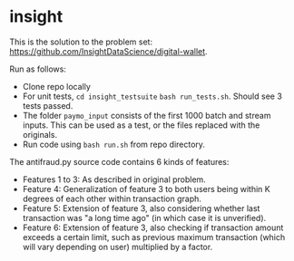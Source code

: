 # insight

This is the solution to the problem set: https://github.com/InsightDataScience/digital-wallet.

Run as follows:
- Clone repo locally
- For unit tests, `cd insight_testsuite` `bash run_tests.sh`. Should see 3 tests passed.
- The folder `paymo_input` consists of the first 1000 batch and stream inputs. This can be used as a test, or the files replaced with the originals.
- Run code using `bash run.sh` from repo directory.


The antifraud.py source code contains 6 kinds of features:
- Features 1 to 3: As described in original problem.
- Feature 4: Generalization of feature 3 to both users being within K degrees of each other within transaction graph.
- Feature 5: Extension of feature 3, also considering whether last transaction was "a long time ago" (in which case it is unverified).
- Feature 6: Extension of feature 3, also checking if transaction amount exceeds a certain limit, such as previous maximum transaction  (which will vary depending on user) multiplied by a factor.
